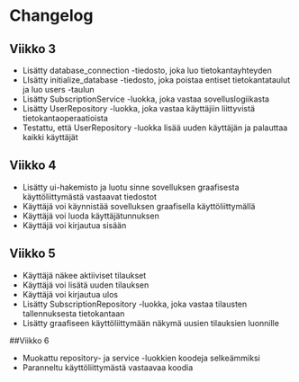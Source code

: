 # Changelog
## Viikko 3
- Lisätty database_connection -tiedosto, joka luo tietokantayhteyden
- LIsätty initialize_database -tiedosto, joka poistaa entiset tietokantataulut ja luo users -taulun
- Lisätty SubscriptionService -luokka, joka vastaa sovelluslogiikasta
- Lisätty UserRepository -luokka, joka vastaa käyttäjiin liittyvistä tietokantaoperaatioista
- Testattu, että UserRepository -luokka lisää uuden käyttäjän ja palauttaa kaikki käyttäjät

## Viikko 4
- Lisätty ui-hakemisto ja luotu sinne sovelluksen graafisesta käyttöliittymästä vastaavat tiedostot
- Käyttäjä voi käynnistää sovelluksen graafisella käyttöliittymällä
- Käyttäjä voi luoda käyttäjätunnuksen
- Käyttäjä voi kirjautua sisään

## Viikko 5
- Käyttäjä näkee aktiiviset tilaukset
- Käyttäjä voi lisätä uuden tilauksen
- Käyttäjä voi kirjautua ulos
- Lisätty SubscriptionRepository -luokka, joka vastaa tilausten tallennuksesta tietokantaan
- Lisätty graafiseen käyttöliittymään näkymä uusien tilauksien luonnille

##Viikko 6
- Muokattu repository- ja service -luokkien koodeja selkeämmiksi
- Paranneltu käyttöliittymästä vastaavaa koodia
